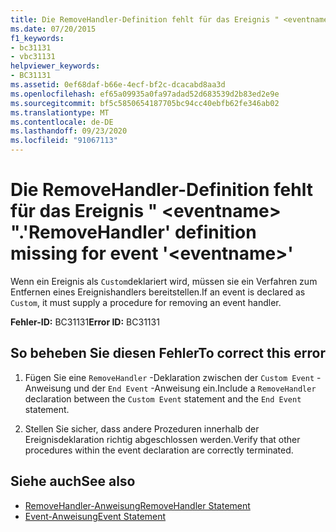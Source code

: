 ```yaml
---
title: Die RemoveHandler-Definition fehlt für das Ereignis " <eventname> ".
ms.date: 07/20/2015
f1_keywords:
- bc31131
- vbc31131
helpviewer_keywords:
- BC31131
ms.assetid: 0ef68daf-b66e-4ecf-bf2c-dcacabd8aa3d
ms.openlocfilehash: ef65a09935a0fa97adad52d683539d2b83ed2e9e
ms.sourcegitcommit: bf5c5850654187705bc94cc40ebfb62fe346ab02
ms.translationtype: MT
ms.contentlocale: de-DE
ms.lasthandoff: 09/23/2020
ms.locfileid: "91067113"
---
```

# <a name="removehandler-definition-missing-for-event-eventname"></a><span data-ttu-id="0a3e3-102">Die RemoveHandler-Definition fehlt für das Ereignis " \<eventname> ".</span><span class="sxs-lookup"><span data-stu-id="0a3e3-102">'RemoveHandler' definition missing for event '\<eventname>'</span></span>

<span data-ttu-id="0a3e3-103">Wenn ein Ereignis als `Custom`deklariert wird, müssen sie ein Verfahren zum Entfernen eines Ereignishandlers bereitstellen.</span><span class="sxs-lookup"><span data-stu-id="0a3e3-103">If an event is declared as `Custom`, it must supply a procedure for removing an event handler.</span></span>  
  
 <span data-ttu-id="0a3e3-104">**Fehler-ID:** BC31131</span><span class="sxs-lookup"><span data-stu-id="0a3e3-104">**Error ID:** BC31131</span></span>  
  
## <a name="to-correct-this-error"></a><span data-ttu-id="0a3e3-105">So beheben Sie diesen Fehler</span><span class="sxs-lookup"><span data-stu-id="0a3e3-105">To correct this error</span></span>  
  
1. <span data-ttu-id="0a3e3-106">Fügen Sie eine `RemoveHandler` -Deklaration zwischen der `Custom Event` -Anweisung und der `End Event` -Anweisung ein.</span><span class="sxs-lookup"><span data-stu-id="0a3e3-106">Include a `RemoveHandler` declaration between the `Custom Event` statement and the `End Event` statement.</span></span>  
  
2. <span data-ttu-id="0a3e3-107">Stellen Sie sicher, dass andere Prozeduren innerhalb der Ereignisdeklaration richtig abgeschlossen werden.</span><span class="sxs-lookup"><span data-stu-id="0a3e3-107">Verify that other procedures within the event declaration are correctly terminated.</span></span>  
  
## <a name="see-also"></a><span data-ttu-id="0a3e3-108">Siehe auch</span><span class="sxs-lookup"><span data-stu-id="0a3e3-108">See also</span></span>

- [<span data-ttu-id="0a3e3-109">RemoveHandler-Anweisung</span><span class="sxs-lookup"><span data-stu-id="0a3e3-109">RemoveHandler Statement</span></span>](../language-reference/statements/removehandler-statement.md)
- [<span data-ttu-id="0a3e3-110">Event-Anweisung</span><span class="sxs-lookup"><span data-stu-id="0a3e3-110">Event Statement</span></span>](../language-reference/statements/event-statement.md)
